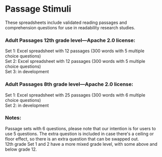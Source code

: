 # Passage Stimuli

These spreadsheets include validated reading passages and comprehension questions for use in readability research studies. 



### Adult Passages 12th grade level—Apache 2.0 license:
Set 1: Excel spreadsheet with 12 passages (300 words with 5 multiple choice questions)  
Set 2: Excel spreadsheet with 12 passages (300 words with 5 multiple choice questions)  
Set 3: in development

### Adult Passages 8th grade level—Apache 2.0 license:
Set 1: Excel spreadsheet with 25 passages (300 words with 6 multiple choice questions)  
Set 2: in development  
  
    
    
### Notes:
Passage sets with 6 questions, please note that our intention is for users to use 5 questions. The extra question is included in case there's a ceiling or floor effect, so there is an extra question that can be swapped out.  
12th grade Set 1 and 2 have a more mixed grade level, with some above and below grade 12. 
